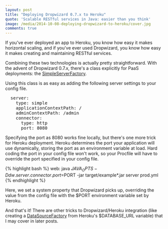 ```yaml
---
layout: post
title: "Deploying Dropwizard 0.7.x to Heroku"
quote: 'Scalable RESTful services in Java: easier than you think'
image: /media/2014-10-08-deploying-dropwizard-to-heroku/cover.jpg
comments: true
---
```


If you've ever deployed an app to Heroku, you know how easy it makes horizontal scaling, and if you've ever used Dropwizard, you know how easy it makes creating and maintaining RESTful services.

Combining these two technologies is actually pretty straightforward. With the advent of Dropwizard 0.7.x, there's a class explicitly for PaaS deployments: the [SimpleServerFactory](https://dropwizard.github.io/dropwizard/0.7.0/dropwizard-core/apidocs/io/dropwizard/server/SimpleServerFactory.html "SimpleServerFactory documentation").

Using this class is as easy as adding the following server settings to your config file.

<pre>
  server:
    type: simple
    applicationContextPath: /
    adminContextPath: /admin
    connector:
      type: http
      port: 8080
</pre>

Specifying the port as 8080 works fine locally, but there's one more trick for Heroku deployment. Heroku determines the port your application will use dynamically, storing the port as an environment variable at load. Hard coding the port in your config file won't work, so your Procfile will have to override the port specified in your config file.

{% highlight bash %}
web: java $JAVA_OPTS -Ddw.server.connector.port=$PORT -jar target/example*.jar server prod.yml
{% endhighlight %}

Here, we set a system property that Dropwizard picks up, overriding the value from the config file with the $PORT environment variable set by Heroku.

And that's it! There are other tricks to Dropwizard/Heroku integration (like creating a [DataSourceFactory](https://dropwizard.github.io/dropwizard/0.7.0/dropwizard-db/apidocs/io/dropwizard/db/DataSourceFactory.html "DataSourceFactory documentation") from Heroku's $DATABASE_URL variable) that I may cover in later posts.